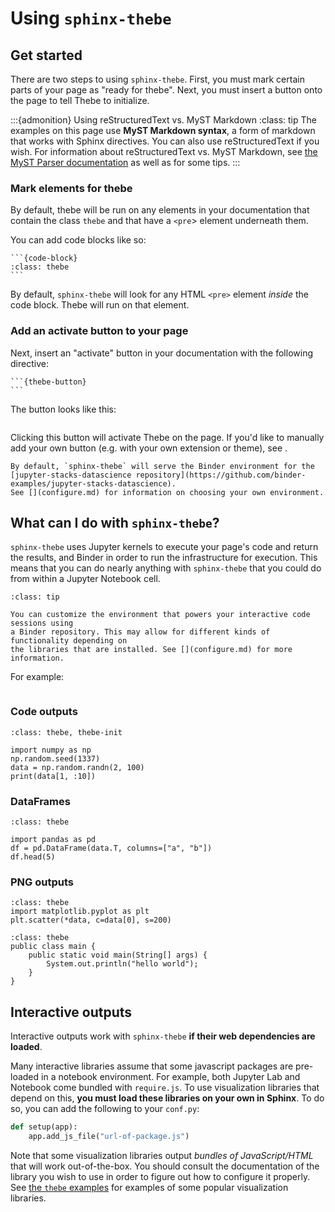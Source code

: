 # Using `sphinx-thebe`

## Get started

There are two steps to using `sphinx-thebe`. First, you must mark certain
parts of your page as "ready for thebe". Next, you must insert a button onto
the page to tell Thebe to initialize.

:::{admonition} Using reStructuredText vs. MyST Markdown
:class: tip
The examples on this page use **MyST Markdown syntax**, a form of markdown that works with Sphinx directives. You can also use reStructuredText if you wish. For information about reStructuredText vs. MyST Markdown, see [the MyST Parser documentation](https://myst-parser.readthedocs.io/en/latest/using/syntax.html) as well as [](examples/rst) for some tips.
:::

### Mark elements for thebe

By default, thebe will be run on any elements in your documentation that contain
the class `thebe` and that have a `<pre`> element underneath them.

You can add code blocks like so:

````
```{code-block}
:class: thebe
```
````

By default, `sphinx-thebe` will look for any HTML `<pre>` element *inside* the code
block. Thebe will run on that element.

### Add an activate button to your page

Next, insert an "activate" button in your documentation with the following
directive:

````
```{thebe-button}
```
````

The button looks like this:

```{thebe-button}
```

Clicking this button will activate Thebe on the page. If you'd like to manually
add your own button (e.g. with your own extension or theme), see [](add-custom-button).

```{note}
By default, `sphinx-thebe` will serve the Binder environment for the
[jupyter-stacks-datascience repository](https://github.com/binder-examples/jupyter-stacks-datascience).
See [](configure.md) for information on choosing your own environment.
```

## What can I do with `sphinx-thebe`?

`sphinx-thebe` uses Jupyter kernels to execute your page's code and return the
results, and Binder in order to run the infrastructure for execution. This means that
you can do nearly anything with `sphinx-thebe` that you could do from within a
Jupyter Notebook cell.

```{admonition} You can customize your environment
:class: tip

You can customize the environment that powers your interactive code sessions using
a Binder repository. This may allow for different kinds of functionality depending on
the libraries that are installed. See [](configure.md) for more information.
```

For example:

```{thebe-button} Launch examples below!
```

### Code outputs

```{code-block}
:class: thebe, thebe-init

import numpy as np
np.random.seed(1337)
data = np.random.randn(2, 100)
print(data[1, :10])
```

### DataFrames

```{code-block}
:class: thebe

import pandas as pd
df = pd.DataFrame(data.T, columns=["a", "b"])
df.head(5)
```

### PNG outputs

```{code-block}
:class: thebe
import matplotlib.pyplot as plt
plt.scatter(*data, c=data[0], s=200)
```


```{code-block}
:class: thebe
public class main {
    public static void main(String[] args) {
        System.out.println("hello world");
    }
}
```




## Interactive outputs

Interactive outputs work with `sphinx-thebe` **if their web dependencies are loaded**.

Many interactive libraries assume that some javascript packages are pre-loaded in a notebook environment. For example, both Jupyter Lab and Notebook come bundled with `require.js`. To use visualization libraries that depend on this, **you must load these libraries on your own in Sphinx**. To do so, you can add the following to your `conf.py`:

```python
def setup(app):
    app.add_js_file("url-of-package.js")
```

Note that some visualization libraries output *bundles of JavaScript/HTML* that will work out-of-the-box. You should consult the documentation of the library you wish to use in order to figure out how to configure it properly. See [the `thebe` examples](https://thebe.readthedocs.io/en/latest/) for examples of some popular visualization libraries.
